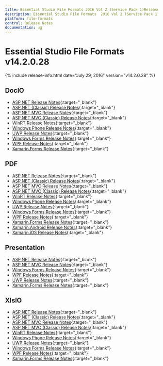 ```yaml
---
title: Essential Studio File Formats 2016 Vol 2 (Service Pack 1)Release Notes
description: Essential Studio File Formats  2016 Vol 2 (Service Pack 1)Release Notes
platform: file-formats
control: Release Notes
documentation: ug
---
```


# Essential Studio File Formats v14.2.0.28

{% include release-info.html date="July 29, 2016" version="v14.2.0.28" %} 

## DocIO

* [ASP.NET Release Notes](/aspnet/release-notes/v14.2.0.28#docio){:target="_blank"}
* [ASP.NET (Classic) Release Notes](/aspnet-classic/release-notes/v14.2.0.28#docio){:target="_blank"}
* [ASP.NET MVC Release Notes](/aspnetmvc/release-notes/v14.2.0.28#docio){:target="_blank"}
* [ASP.NET MVC (Classic) Release Notes](/aspnetmvc-classic/release-notes/v14.2.0.28#docio){:target="_blank"}
* [WinRT Release Notes](/winrt/release-notes/v14.2.0.28#docio){:target="_blank"}
* [Windows Phone Release Notes](/wp8/release-notes/wp-winrt/v14.2.0.28#docio){:target="_blank"}
* [UWP Release Notes](/uwp/release-notes/v14.2.0.28#docio){:target="_blank"}
* [Windows Forms Release Notes](/windowsforms/release-notes/v14.2.0.28#docio){:target="_blank"}
* [WPF Release Notes](/wpf/release-notes/v14.2.0.28#docio){:target="_blank"}
* [Xamarin.Forms Release Notes](/xamarin/release-notes/v14.2.0.28#docio){:target="_blank"}

## PDF

* [ASP.NET Release Notes](/aspnet/release-notes/v14.2.0.28#pdf){:target="_blank"}
* [ASP.NET (Classic) Release Notes](/aspnet-classic/release-notes/v14.2.0.28#pdf){:target="_blank"}
* [ASP.NET MVC Release Notes](/aspnetmvc/release-notes/v14.2.0.28#pdf){:target="_blank"}
* [ASP.NET MVC (Classic) Release Notes](/aspnetmvc-classic/release-notes/v14.2.0.28#pdf){:target="_blank"}
* [WinRT Release Notes](/winrt/release-notes/v14.2.0.28#pdf){:target="_blank"}
* [Windows Phone Release Notes](/wp8/release-notes/wp-winrt/v14.2.0.28#pdf){:target="_blank"}
* [UWP Release Notes](/uwp/release-notes/v14.2.0.28#pdf){:target="_blank"}
* [Windows Forms Release Notes](/windowsforms/release-notes/v14.2.0.28#pdf){:target="_blank"}
* [WPF Release Notes](/wpf/release-notes/v14.2.0.28#pdf){:target="_blank"}
* [Xamarin.Forms Release Notes](/xamarin/release-notes/v14.2.0.28#pdf){:target="_blank"}
* [Xamarin.Android Release Notes](/xamarin-android/release-notes/v14.2.0.28#pdf){:target="_blank"}
* [Xamarin.iOS Release Notes](/xamarin-ios/release-notes/v14.2.0.28#pdf){:target="_blank"}

## Presentation

* [ASP.NET Release Notes](/aspnet/release-notes/v14.2.0.28#presentation){:target="_blank"}
* [ASP.NET MVC Release Notes](/aspnetmvc/release-notes/v14.2.0.28#presentation){:target="_blank"}
* [Windows Forms Release Notes](/windowsforms/release-notes/v14.2.0.28#presentation){:target="_blank"}
* [WPF Release Notes](/wpf/release-notes/v14.2.0.28#presentation){:target="_blank"}
* [UWP Release Notes](/uwp/release-notes/v14.2.0.28#presentation){:target="_blank"}
* [Xamarin.Forms Release Notes](/xamarin/release-notes/v14.2.0.28#presentation){:target="_blank"}

## XlsIO

* [ASP.NET Release Notes](/aspnet/release-notes/v14.2.0.28#xlsio){:target="_blank"}
* [ASP.NET (Classic) Release Notes](/aspnet-classic/release-notes/v14.2.0.28#xlsio){:target="_blank"}
* [ASP.NET MVC Release Notes](/aspnetmvc/release-notes/v14.2.0.28#xlsio){:target="_blank"}
* [ASP.NET MVC (Classic) Release Notes](/aspnetmvc-classic/release-notes/v14.2.0.28#xlsio){:target="_blank"}
* [WinRT Release Notes](/winrt/release-notes/v14.2.0.28#xlsio){:target="_blank"}
* [Windows Phone Release Notes](/wp8/release-notes/wp-winrt/v14.2.0.28#xlsio){:target="_blank"}
* [UWP Release Notes](/uwp/release-notes/v14.2.0.28#xlsio){:target="_blank"}
* [Windows Forms Release Notes](/windowsforms/release-notes/v14.2.0.28#xlsio){:target="_blank"}
* [WPF Release Notes](/wpf/release-notes/v14.2.0.28#xlsio){:target="_blank"}
* [Xamarin.Forms Release Notes](/xamarin/release-notes/v14.2.0.28#xlsio){:target="_blank"}